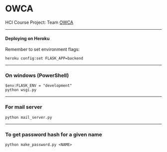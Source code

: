 # OWCA
HCI Course Project: Team [OWCA](https://phineasandferb.fandom.com/wiki/Organization_Without_a_Cool_Acronym)

<hr/>

#### Deploying on Heroku

Remember to set environment flags:

`heroku config:set FLASK_APP=backend`

<hr/>

### On windows (PowerShell)

`$env:FLASK_ENV = "development"`
<br>
`python wsgi.py`

<hr/>

### For mail server

`python mail_server.py`

<hr/>

### To get password hash for a given name

`python make_password.py <NAME>` 
